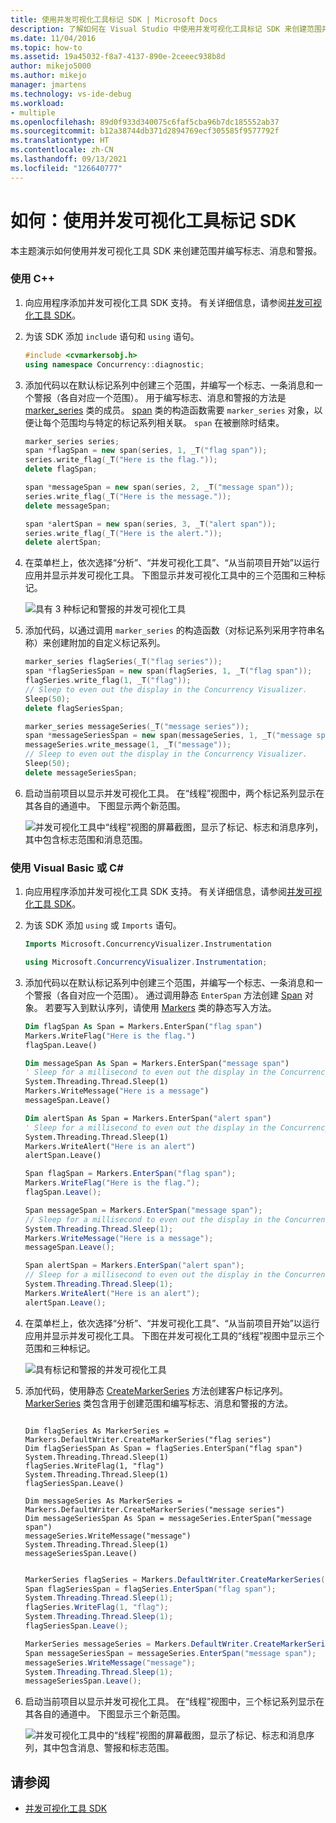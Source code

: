 ```yaml
---
title: 使用并发可视化工具标记 SDK | Microsoft Docs
description: 了解如何在 Visual Studio 中使用并发可视化工具标记 SDK 来创建范围并编写标志、消息和警报。
ms.date: 11/04/2016
ms.topic: how-to
ms.assetid: 19a45032-f8a7-4137-890e-2ceeec938b8d
author: mikejo5000
ms.author: mikejo
manager: jmartens
ms.technology: vs-ide-debug
ms.workload:
- multiple
ms.openlocfilehash: 89d0f933d340075c6faf5cba96b7dc185552ab37
ms.sourcegitcommit: b12a38744db371d2894769ecf305585f9577792f
ms.translationtype: HT
ms.contentlocale: zh-CN
ms.lasthandoff: 09/13/2021
ms.locfileid: "126640777"
---
```

# <a name="how-to-use-the-concurrency-visualizer-markers-sdk"></a>如何：使用并发可视化工具标记 SDK
本主题演示如何使用并发可视化工具 SDK 来创建范围并编写标志、消息和警报。

### <a name="to-use-c"></a>使用 C++

1. 向应用程序添加并发可视化工具 SDK 支持。 有关详细信息，请参阅[并发可视化工具 SDK](../profiling/concurrency-visualizer-sdk.md)。

2. 为该 SDK 添加 `include` 语句和 `using` 语句。

    ```cpp
    #include <cvmarkersobj.h>
    using namespace Concurrency::diagnostic;
    ```

3. 添加代码以在默认标记系列中创建三个范围，并编写一个标志、一条消息和一个警报（各自对应一个范围）。 用于编写标志、消息和警报的方法是 [marker_series](../profiling/marker-series-class.md) 类的成员。 [span](../profiling/span-class.md) 类的构造函数需要 `marker_series` 对象，以便让每个范围均与特定的标记系列相关联。 `span` 在被删除时结束。

    ```cpp
    marker_series series;
    span *flagSpan = new span(series, 1, _T("flag span"));
    series.write_flag(_T("Here is the flag."));
    delete flagSpan;

    span *messageSpan = new span(series, 2, _T("message span"));
    series.write_flag(_T("Here is the message."));
    delete messageSpan;

    span *alertSpan = new span(series, 3, _T("alert span"));
    series.write_flag(_T("Here is the alert."));
    delete alertSpan;
    ```

4. 在菜单栏上，依次选择“分析”、“并发可视化工具”、“从当前项目开始”以运行应用并显示并发可视化工具。 下图显示并发可视化工具中的三个范围和三种标记。

     ![具有 3 种标记和警报的并发可视化工具](../profiling/media/cvmarkersnative.png "CvMarkersNative")

5. 添加代码，以通过调用 `marker_series` 的构造函数（对标记系列采用字符串名称）来创建附加的自定义标记系列。

    ```cpp
    marker_series flagSeries(_T("flag series"));
    span *flagSeriesSpan = new span(flagSeries, 1, _T("flag span"));
    flagSeries.write_flag(1, _T("flag"));
    // Sleep to even out the display in the Concurrency Visualizer.
    Sleep(50);
    delete flagSeriesSpan;

    marker_series messageSeries(_T("message series"));
    span *messageSeriesSpan = new span(messageSeries, 1, _T("message span"));
    messageSeries.write_message(1, _T("message"));
    // Sleep to even out the display in the Concurrency Visualizer.
    Sleep(50);
    delete messageSeriesSpan;
    ```

6. 启动当前项目以显示并发可视化工具。 在“线程”视图中，两个标记系列显示在其各自的通道中。 下图显示两个新范围。

     ![并发可视化工具中“线程”视图的屏幕截图，显示了标记、标志和消息序列，其中包含标志范围和消息范围。](../profiling/media/cvmarkerseriesnative.png "CvMarkerSeriesNative")

### <a name="to-use-visual-basic-or-c"></a>使用 Visual Basic 或 C\#

1. 向应用程序添加并发可视化工具 SDK 支持。 有关详细信息，请参阅[并发可视化工具 SDK](../profiling/concurrency-visualizer-sdk.md)。

2. 为该 SDK 添加 `using` 或 `Imports` 语句。

    ```vb
    Imports Microsoft.ConcurrencyVisualizer.Instrumentation
    ```

    ```csharp
    using Microsoft.ConcurrencyVisualizer.Instrumentation;
    ```

3. 添加代码以在默认标记系列中创建三个范围，并编写一个标志、一条消息和一个警报（各自对应一个范围）。 通过调用静态 `EnterSpan` 方法创建 [Span](/previous-versions/hh694189(v=vs.140)) 对象。 若要写入到默认序列，请使用 [Markers](/previous-versions/hh694099(v=vs.140)) 类的静态写入方法。

    ```vb
    Dim flagSpan As Span = Markers.EnterSpan("flag span")
    Markers.WriteFlag("Here is the flag.")
    flagSpan.Leave()

    Dim messageSpan As Span = Markers.EnterSpan("message span")
    ' Sleep for a millisecond to even out the display in the Concurrency Visualizer.
    System.Threading.Thread.Sleep(1)
    Markers.WriteMessage("Here is a message")
    messageSpan.Leave()

    Dim alertSpan As Span = Markers.EnterSpan("alert span")
    ' Sleep for a millisecond to even out the display in the Concurrency Visualizer.
    System.Threading.Thread.Sleep(1)
    Markers.WriteAlert("Here is an alert")
    alertSpan.Leave()
    ```

    ```csharp
    Span flagSpan = Markers.EnterSpan("flag span");
    Markers.WriteFlag("Here is the flag.");
    flagSpan.Leave();

    Span messageSpan = Markers.EnterSpan("message span");
    // Sleep for a millisecond to even out the display in the Concurrency Visualizer.
    System.Threading.Thread.Sleep(1);
    Markers.WriteMessage("Here is a message");
    messageSpan.Leave();

    Span alertSpan = Markers.EnterSpan("alert span");
    // Sleep for a millisecond to even out the display in the Concurrency Visualizer.
    System.Threading.Thread.Sleep(1);
    Markers.WriteAlert("Here is an alert");
    alertSpan.Leave();
    ```

4. 在菜单栏上，依次选择“分析”、“并发可视化工具”、“从当前项目开始”以运行应用并显示并发可视化工具。 下图在并发可视化工具的“线程”视图中显示三个范围和三种标记。

     ![具有标记和警报的并发可视化工具](../profiling/media/cvmarkersmanaged.png "CvMarkersManaged")

5. 添加代码，使用静态 [CreateMarkerSeries](/previous-versions/hh694171(v=vs.140)) 方法创建客户标记序列。 [MarkerSeries](/previous-versions/hh694127(v=vs.140)) 类包含用于创建范围和编写标志、消息和警报的方法。

    ```VB

    Dim flagSeries As MarkerSeries = Markers.DefaultWriter.CreateMarkerSeries("flag series")
    Dim flagSeriesSpan As Span = flagSeries.EnterSpan("flag span")
    System.Threading.Thread.Sleep(1)
    flagSeries.WriteFlag(1, "flag")
    System.Threading.Thread.Sleep(1)
    flagSeriesSpan.Leave()

    Dim messageSeries As MarkerSeries = Markers.DefaultWriter.CreateMarkerSeries("message series")
    Dim messageSeriesSpan As Span = messageSeries.EnterSpan("message span")
    messageSeries.WriteMessage("message")
    System.Threading.Thread.Sleep(1)
    messageSeriesSpan.Leave()
    ```

    ```csharp

    MarkerSeries flagSeries = Markers.DefaultWriter.CreateMarkerSeries("flag series");
    Span flagSeriesSpan = flagSeries.EnterSpan("flag span");
    System.Threading.Thread.Sleep(1);
    flagSeries.WriteFlag(1, "flag");
    System.Threading.Thread.Sleep(1);
    flagSeriesSpan.Leave();

    MarkerSeries messageSeries = Markers.DefaultWriter.CreateMarkerSeries("message series");
    Span messageSeriesSpan = messageSeries.EnterSpan("message span");
    messageSeries.WriteMessage("message");
    System.Threading.Thread.Sleep(1);
    messageSeriesSpan.Leave();
    ```

6. 启动当前项目以显示并发可视化工具。 在“线程”视图中，三个标记系列显示在其各自的通道中。 下图显示三个新范围。

     ![并发可视化工具中的“线程”视图的屏幕截图，显示了标记、标志和消息序列，其中包含消息、警报和标志范围。](../profiling/media/cvmarkerseriesmanaged.png "CvMarkerSeriesManaged")

## <a name="see-also"></a>请参阅
- [并发可视化工具 SDK](../profiling/concurrency-visualizer-sdk.md)
